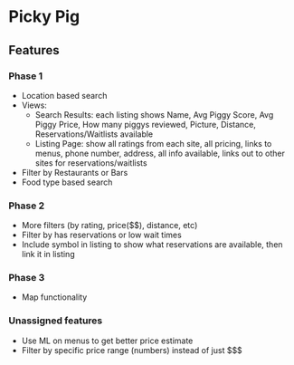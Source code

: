 # Picky Pig

## Features
### Phase 1
- Location based search
- Views:
  - Search Results: each listing shows Name, Avg Piggy Score, Avg Piggy Price, How many piggys reviewed, Picture, Distance, Reservations/Waitlists available 
  - Listing Page: show all ratings from each site, all pricing, links to menus, phone number, address, all info available, links out to other sites for reservations/waitlists
- Filter by Restaurants or Bars
- Food type based search

### Phase 2
- More filters (by rating, price($$), distance, etc)
- Filter by has reservations or low wait times 
- Include symbol in listing to show what reservations are available, then link it in listing

### Phase 3
- Map functionality

### Unassigned features
- Use ML on menus to get better price estimate
- Filter by specific price range (numbers) instead of just $$$
